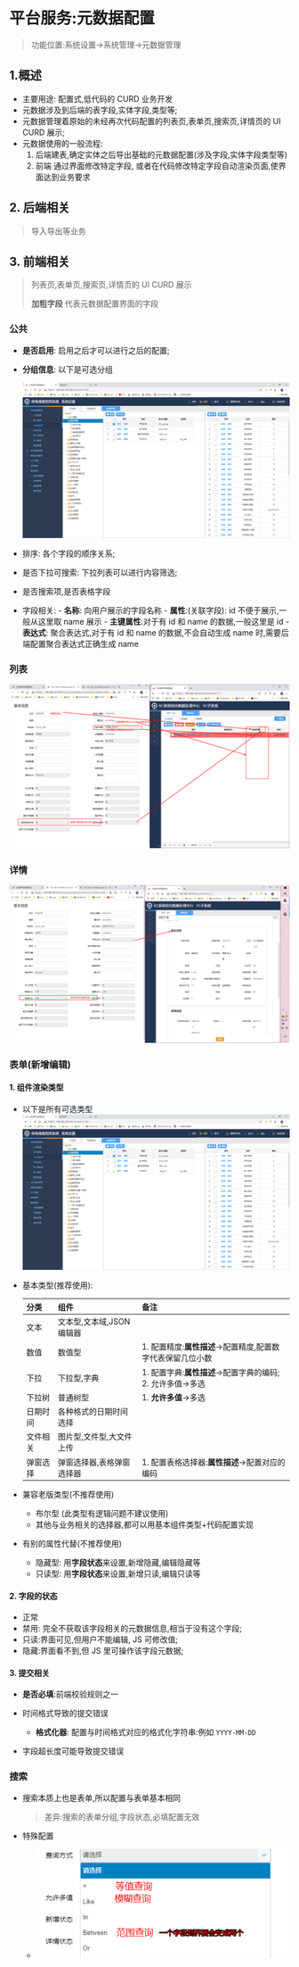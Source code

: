 # 平台服务:元数据配置

> 功能位置:系统设置->系统管理->元数据管理

## 1.概述

- 主要用途: 配置式,低代码的 CURD 业务开发
- 元数据涉及到后端的表字段,实体字段,类型等;
- 元数据管理着原始的未经再次代码配置的列表页,表单页,搜索页,详情页的 UI CURD 展示;
- 元数据使用的一般流程:
  1. 后端建表,确定实体之后导出基础的元数据配置(涉及字段,实体字段类型等)
  2. 前端 通过界面修改特定字段, 或者在代码修改特定字段自动渲染页面,使界面达到业务要求

## 2. 后端相关

> 导入导出等业务

## 3. 前端相关

> 列表页,表单页,搜索页,详情页的 UI CURD 展示
>
> **加粗字段** 代表元数据配置界面的字段

### 公共

- **是否启用**: 启用之后才可以进行之后的配置;

- **分组信息**: 以下是可选分组

  ![可选分组](./resource-config/1584669285867.png)

- 排序: 各个字段的顺序关系;

- 是否下拉可搜索: 下拉列表可以进行内容筛选;

- 是否搜索项,是否表格字段

- 字段相关: - **名称**: 向用户展示的字段名称 - **属性**:(关联字段): id 不便于展示,一般从这里取 name 展示 - **主键属性**:对于有 id 和 name 的数据,一般这里是 id - **表达式**: 聚合表达式,对于有 id 和 name 的数据,不会自动生成 name 时,需要后端配置聚合表达式正确生成 name

### 列表

![1584667755976](./resource-config/1584667755976.png)

### 详情

![1584667979147](./resource-config/1584667979147.png)

### 表单(新增编辑)

#### 1. 组件渲染类型

- 以下是所有可选类型
  ![可选组件类型](./resource-config/1584669364548.png)

- 基本类型(推荐使用):

  | 分类     | 组件                      | 备注                                                        |
  | -------- | ------------------------- | ----------------------------------------------------------- |
  | 文本     | 文本型,文本域,JSON 编辑器 |                                                             |
  | 数值     | 数值型                    | 1. 配置精度:**属性描述**->配置精度,配置数字代表保留几位小数 |
  | 下拉     | 下拉型,字典               | 1. 配置字典:**属性描述**->配置字典的编码; 2. 允许多值->多选 |
  | 下拉树   | 普通树型                  | 1. **允许多值**->多选                                       |
  | 日期时间 | 各种格式的日期时间选择    |                                                             |
  | 文件相关 | 图片型,文件型,大文件上传  |                                                             |
  | 弹窗选择 | 弹窗选择器,表格弹窗选择器 | 1. 配置表格选择器:**属性描述**->配置对应的编码              |

- 兼容老版类型(不推荐使用)

  - 布尔型 (此类型有逻辑问题不建议使用)
  - 其他与业务相关的选择器,都可以用基本组件类型+代码配置实现

- 有别的属性代替(不推荐使用)

  - 隐藏型: 用**字段状态**来设置,新增隐藏,编辑隐藏等
  - 只读型: 用**字段状态**来设置,新增只读,编辑只读等

#### 2. 字段的状态

- 正常
- 禁用: 完全不获取该字段相关的元数据信息,相当于没有这个字段;
- 只读:界面可见,但用户不能编辑, JS 可修改值;
- 隐藏:界面看不到,但 JS 里可操作该字段元数据;

#### 3. 提交相关

- **是否必填**:前端校验规则之一

- 时间格式导致的提交错误
  - **格式化器**: 配置与时间格式对应的格式化字符串:例如 `YYYY-MM-DD`
- 字段超长度可能导致提交错误

### 搜索

- 搜索本质上也是表单,所以配置与表单基本相同

  > 差异:搜索的表单分组,字段状态,必填配置无效

- 特殊配置

  - ![1584672293183](./resource-config/1584672293183.png)
